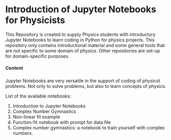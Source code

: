 # Introduction of Jupyter Notebooks for Physicists
This Repository is created to supply Physics students with introductory Jupyter Notebooks to learn coding in Python for physics projects. This repository only contains introductional material and some general tools that are not specific to some domain of physics. Other repositories are set-up for domain-specific purposes.
##### Content
Jupyter Notebooks are very versatile in the support of coding of physicst problems. Not only to solve problems, but also to learn concepts of physics. 

List of the available notebooks:
1. Introduction to Jupyter Notebooks
2. Complex Number Gymnastics
3. Non-linear fit example
4. Function-fit notebook with prompt for data file
5. Complex number gymnastics: a notebook to train yourself with complex numbers.
